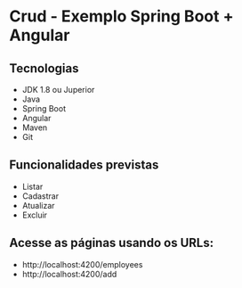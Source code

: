 # Crud - Exemplo Spring Boot + Angular

## Tecnologias

* JDK 1.8 ou Juperior
* Java
* Spring Boot
* Angular 
* Maven
* Git

## Funcionalidades previstas

* Listar
* Cadastrar 
* Atualizar
* Excluir

## Acesse as páginas usando os URLs:

* http://localhost:4200/employees
* http://localhost:4200/add
